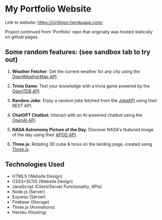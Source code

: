 # My Portfolio Website

Link to website: https://cirillojon.herokuapp.com/

Project continued from 'Portfolio' repo that originally was hosted statically on github pages.

## Some random features: (see sandbox tab to try out)

1. **Weather Fetcher**: Get the current weather for any city using the [OpenWeatherMap API](https://openweathermap.org/api).

2. **Trivia Game**: Test your knowledge with a trivia game powered by the [OpenTDB API](https://opentdb.com/api_config.php).

3. **Random Joke**: Enjoy a random joke fetched from the [JokeAPI](https://jokeapi.dev/) using their REST API.

4. **ChatGPT Chatbot**: Interact with an AI-powered chatbot using the [OpenAI API](https://beta.openai.com/docs/).

5. **NASA Astronomy Picture of the Day**: Discover NASA's featured image of the day using their [APOD API](https://api.nasa.gov/#apod).

6. **Three.js**: Rotating 3D cube & torus on the landing page, created using [Three.js](https://threejs.org/).

## Technologies Used

- HTML5 (Website Design)
- CSS3+SCSS (Website Design)
- JavaScript (Client/Server Functionality, APIs)
- Node.js (Server)
- Express (Server)
- Firebase (Storage)
- Three.js (Animations)
- Heroku (Hosting)

